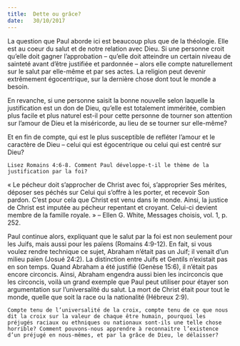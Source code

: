 ```yaml
---
title:  Dette ou grâce?
date:   30/10/2017
---
```


La question que Paul aborde ici est beaucoup plus que de la théologie. Elle est au coeur du salut et de notre relation avec Dieu. Si une personne croit qu’elle doit gagner l’approbation – qu’elle doit atteindre un certain niveau de sainteté avant d’être justifiée et pardonnée – alors elle compte naturellement sur le salut par elle-même et par ses actes. La religion peut devenir extrêmement égocentrique, sur la dernière chose dont tout le monde a besoin. 

En revanche, si une personne saisit la bonne nouvelle selon laquelle la justification est un don de Dieu, qu’elle est totalement imméritée, combien plus facile et plus naturel est-il pour cette personne de tourner son attention sur l’amour de Dieu et la miséricorde, au lieu de se tourner sur elle-même? 

Et en fin de compte, qui est le plus susceptible de refléter l’amour et le caractère de Dieu – celui qui est égocentrique ou celui qui est centré sur Dieu? 

`Lisez Romains 4:6-8. Comment Paul développe-t-il le thème de la justification par la foi?`
 
« Le pécheur doit s’approcher de Christ avec foi, s’approprier Ses mérites, déposer ses péchés sur Celui qui s’offre à les porter, et recevoir Son pardon. C’est pour cela que Christ est venu dans le monde. Ainsi, la justice de Christ est imputée au pécheur repentant et croyant. Celui-ci devient membre de la famille royale. » – Ellen G. White, Messages choisis, vol. 1, p. 252.

Paul continue alors, expliquant que le salut par la foi est non seulement pour les Juifs, mais aussi pour les païens (Romains 4:9-12). En fait, si vous voulez rendre technique ce sujet, Abraham n’était pas un Juif; il venait d’un milieu païen (Josué 24:2). La distinction entre Juifs et Gentils n’existait pas en son temps. Quand Abraham a été justifié (Genèse 15:6), il n’était pas encore circoncis. Ainsi, Abraham engendra aussi bien les incirconcis que les circoncis, voilà un grand exemple que Paul peut utiliser pour étayer son argumentation sur l’universalité du salut. La mort de Christ était pour tout le monde, quelle que soit la race ou la nationalité (Hébreux 2:9). 

`Compte tenu de l’universalité de la croix, compte tenu de ce que nous dit la croix sur la valeur de chaque être humain, pourquoi les préjugés raciaux ou ethniques ou nationaux sont-ils une telle chose horrible? Comment pouvons-nous apprendre à reconnaitre l’existence d’un préjugé en nous-mêmes, et par la grâce de Dieu, le délaisser?`